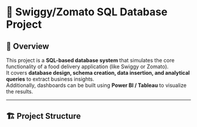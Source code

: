 # 🍕 Swiggy/Zomato SQL Database Project

## 📖 Overview
This project is a **SQL-based database system** that simulates the core functionality of a food delivery application (like Swiggy or Zomato).  
It covers **database design, schema creation, data insertion, and analytical queries** to extract business insights.  
Additionally, dashboards can be built using **Power BI / Tableau** to visualize the results.

---

## 🏗️ Project Structure

